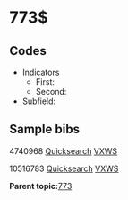 # 773$

## Codes

-   Indicators
    -   First:
    -   Second:
-   Subfield:

## Sample bibs

4740968 [Quicksearch](https://search.library.yale.edu/catalog/4740968) [VXWS](http://prodorbis.library.yale.edu:7014/vxws/GetHoldingsService?bibId=4740968)

10516783 [Quicksearch](https://search.library.yale.edu/catalog/10516783) [VXWS](http://prodorbis.library.yale.edu:7014/vxws/GetHoldingsService?bibId=10516783)

**Parent topic:**[773](../../tags/773/773.md)

